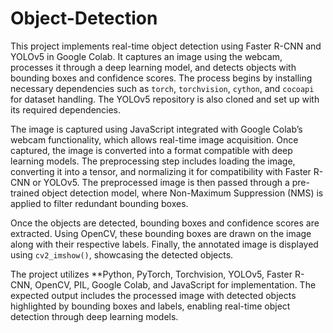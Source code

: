 # Object-Detection
This project implements real-time object detection using Faster R-CNN and YOLOv5 in Google Colab. It captures an image using the webcam, processes it through a deep learning model, and detects objects with bounding boxes and confidence scores. The process begins by installing necessary dependencies such as `torch`, `torchvision`, `cython`, and `cocoapi` for dataset handling. The YOLOv5 repository is also cloned and set up with its required dependencies.  

The image is captured using JavaScript integrated with Google Colab’s webcam functionality, which allows real-time image acquisition. Once captured, the image is converted into a format compatible with deep learning models. The preprocessing step includes loading the image, converting it into a tensor, and normalizing it for compatibility with Faster R-CNN or YOLOv5. The preprocessed image is then passed through a pre-trained object detection model, where Non-Maximum Suppression (NMS) is applied to filter redundant bounding boxes.  

Once the objects are detected, bounding boxes and confidence scores are extracted. Using OpenCV, these bounding boxes are drawn on the image along with their respective labels. Finally, the annotated image is displayed using `cv2_imshow()`, showcasing the detected objects.  

The project utilizes **Python, PyTorch, Torchvision, YOLOv5, Faster R-CNN, OpenCV, PIL, Google Colab, and JavaScript for implementation. The expected output includes the processed image with detected objects highlighted by bounding boxes and labels, enabling real-time object detection through deep learning models.
